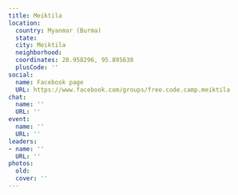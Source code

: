 ```yaml
---
title: Meiktila
location:
  country: Myanmar (Burma)
  state: 
  city: Meiktila
  neighborhood: 
  coordinates: 20.958296, 95.895638
  plusCode: ''
social:
  name: Facebook page
  URL: https://www.facebook.com/groups/free.code.camp.meiktila
chat:
  name: ''
  URL: ''
event:
  name: ''
  URL: ''
leaders:
- name: ''
  URL: ''
photos:
  old: 
  cover: ''
---
```


